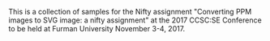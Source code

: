This is a collection of samples for the Nifty assignment "Converting PPM images to SVG image: a nifty assignment" 
at the 2017 CCSC:SE Conference to be held at Furman University November 3-4, 2017. 
